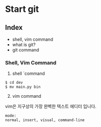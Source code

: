 # Start git

## Index

- shell, vim command
- what is git?
- git command

### Shell, Vim Command

1. shell `command

```shell
$ cd dev
$ mv main.py bin
```

2. vim command

vim은 지구상의 가장 완벽한 텍스트 에디터 입니다.

```text
mode:
normal, insert, visual, command-line
```
